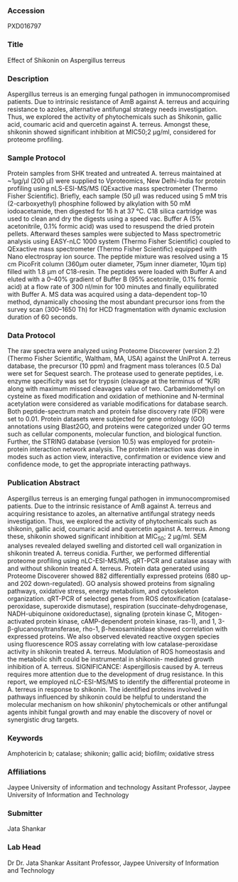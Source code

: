 ### Accession
PXD016797

### Title
Effect of Shikonin on Aspergillus terreus

### Description
Aspergillus terreus is an emerging fungal pathogen in immunocompromised patients. Due to intrinsic resistance of AmB against A. terreus and acquiring resistance to azoles, alternative antifungal strategy needs investigation. Thus, we explored the activity of phytochemicals such as Shikonin, gallic acid, coumaric acid and quercetin against A. terreus. Amongst these, shikonin showed significant inhibition at MIC50;2 µg/ml, considered for proteome profiling.

### Sample Protocol
Protein samples from SHK treated and untreated A. terreus maintained at ~1µg/µl (200 µl) were supplied to Vproteomics, New Delhi-India for protein profiling using nLS-ESI-MS/MS (QExactive mass spectrometer (Thermo Fisher Scientific). Briefly, each sample (50 µl) was reduced using 5 mM tris (2-carboxyethyl) phosphine followed by alkylation with 50 mM iodoacetamide, then digested for 16 h at 37 °C. C18 silica cartridge was used to clean and dry the digests using a speed vac. Buffer A (5% acetonitrile, 0.1% formic acid) was used to resuspend the dried protein pellets. Afterward theses samples were subjected to Mass spectrometric analysis using EASY-nLC 1000 system (Thermo Fisher Scientific) coupled to QExactive mass spectrometer (Thermo Fisher Scientific) equipped with Nano electrospray ion source. The peptide mixture was resolved using a 15 cm PicoFrit column (360µm outer diameter, 75µm inner diameter, 10µm tip) filled with 1.8 µm of C18-resin. The peptides were loaded with Buffer A and eluted with a 0–40% gradient of Buffer B (95% acetonitrile, 0.1% formic acid) at a flow rate of 300 nl/min for 100 minutes and finally equilibrated with Buffer A. MS data was acquired using a data-dependent top-10 method, dynamically choosing the most abundant precursor ions from the survey scan (300–1650 Th) for HCD fragmentation with dynamic exclusion duration of 60 seconds.

### Data Protocol
The raw spectra were analyzed using Proteome Discoverer (version 2.2) (Thermo Fisher Scientific, Waltham, MA, USA) against the UniProt A. terreus database, the precursor (10 ppm) and fragment mass tolerances (0.5 Da) were set for Sequest search. The protease used to generate peptides, i.e. enzyme specificity was set for trypsin (cleavage at the terminus of “K/R) along with maximum missed cleavages value of two. Carbamidomethyl on cysteine as fixed modification and oxidation of methionine and N-terminal acetylation were considered as variable modifications for database search. Both peptide-spectrum match and protein false discovery rate (FDR) were set to 0.01. Protein datasets were subjected for gene ontology (GO) annotations using Blast2GO, and proteins were categorized under GO terms such as cellular components, molecular function, and biological function. Further, the STRING database (version 10.5) was employed for protein-protein interaction network analysis. The protein interaction was done in modes such as action view, interactive, confirmation or evidence view and confidence mode, to get the appropriate interacting pathways.

### Publication Abstract
Aspergillus terreus is an emerging fungal pathogen in immunocompromised patients. Due to the intrinsic resistance of AmB against A. terreus and acquiring resistance to azoles, an alternative antifungal strategy needs investigation. Thus, we explored the activity of phytochemicals such as shikonin, gallic acid, coumaric acid and quercetin against A. terreus. Among these, shikonin showed significant inhibition at MIC<sub>50</sub>; 2&#xa0;&#x3bc;g/ml. SEM analyses revealed delayed swelling and distorted cell wall organization in shikonin treated A. terreus conidia. Further, we performed differential proteome profiling using nLC-ESI-MS/MS, qRT-PCR and catalase assay with and without shikonin treated A. terreus. Protein data generated using Proteome Discoverer showed 882 differentially expressed proteins (680 up- and 202 down-regulated). GO analysis showed proteins from signaling pathways, oxidative stress, energy metabolism, and cytoskeleton organization. qRT-PCR of selected genes from ROS detoxification (catalase-peroxidase, superoxide dismutase), respiration (succinate-dehydrogenase, NADH-ubiquinone oxidoreductase), signaling (protein kinase C, Mitogen-activated protein kinase, cAMP-dependent protein kinase, ras-1), and 1, 3-&#x3b2;-glucanosyltransferase, rho-1, &#x3b2;-hexosaminidase showed correlation with expressed proteins. We also observed elevated reactive oxygen species using fluorescence ROS assay correlating with low catalase-peroxidase activity in shikonin treated A. terreus. Modulation of ROS homeostasis and the metabolic shift could be instrumental in shikonin- mediated growth inhibition of A. terreus. SIGNIFICANCE: Aspergillosis caused by A. terreus requires more attention due to the development of drug resistance. In this report, we employed nLC-ESI-MS/MS to identify the differential proteome in A. terreus in response to shikonin. The identified proteins involved in pathways influenced by shikonin could be helpful to understand the molecular mechanism on how shikonin/ phytochemicals or other antifungal agents inhibit fungal growth and may enable the discovery of novel or synergistic drug targets.

### Keywords
Amphotericin b; catalase; shikonin; gallic acid; biofilm; oxidative stress

### Affiliations
Jaypee University of information and technology
Assitant Professor, Jaypee University of Information and Technology

### Submitter
Jata Shankar

### Lab Head
Dr Dr. Jata Shankar
Assitant Professor, Jaypee University of Information and Technology


